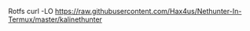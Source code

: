 Rotfs
curl -LO https://raw.githubusercontent.com/Hax4us/Nethunter-In-Termux/master/kalinethunter



